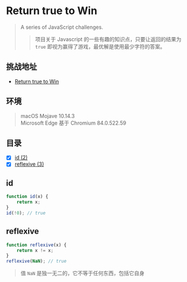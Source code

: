 # Return true to Win
>  A series of JavaScript challenges.  
>>项目关于 Javascript 的一些有趣的知识点，只要让返回的结果为 `true` 即视为赢得了游戏，最优解是使用最少字符的答案。

## 挑战地址
- [Return true to Win](https://alf.nu/ReturnTrue)

## 环境
> macOS Mojave 10.14.3  
> Microsoft Edge 基于 Chromium  84.0.522.59

## 目录
- [x] [id (2)](#id)
- [x] [reflexive (3)](#reflexive)

## id
```js
function id(x) {
    return x;
}
id(!0); // true
```

## reflexive
```js
function reflexive(x) {
    return x != x;
}
reflexive(NaN); // true
```
> 值 `NaN` 是独一无二的，它不等于任何东西，包括它自身